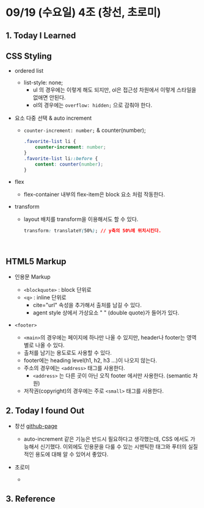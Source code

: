 # 09/19 (수요일) 4조 (창선, 초로미)

## 1. Today I Learned

## CSS Styling

- ordered list

  - list-style: none;
    - ul 의 경우에는 이렇게 해도 되지만, ol은 접근성 차원에서 이렇게 스타일을 없애면 안된다.
    - ol의 경우에는 `overflow: hidden;` 으로 감춰야 한다.

- 요소 다중 선택 & auto increment

  - `counter-increment: number;` & counter(number);

    ```css
    .favorite-list li {
        counter-increment: number;
    }
    .favorite-list li::before {
        content: counter(number);
    }
    ```

- flex

  - flex-container 내부의 flex-item은 block 요소 처럼 작동한다.

- transform

  - layout 배치를 transform을 이용해서도 할 수 있다.

    ```css
    transform: translateY(50%);	// y축의 50%에 위치시킨다.
    ```

<br/>

## HTML5 Markup

- 인용문 Markup

  - `<blockquote>` : block 단위로
  - `<q>` : inline 단위로
    - cite="url" 속성을 추가해서 출처를 남길 수 있다.
    - agent style 상에서 가상요소 " " (double quote)가 들어가 있다.

- `<footer>`

  - `<main>`의 경우에는 페이지에 하나만 나올 수 있지만, header나 footer는 영역별로 나올 수 있다.
  - 출처를 남기는 용도로도 사용할 수 있다.
  - footer에는 heading level(h1, h2, h3 ...)이 나오지 않는다.
  - 주소의 경우에는 `<address>` 태그를 사용한다.
    - `<address>` 는 다른 곳이 아닌 오직 footer 에서만 사용한다. (semantic 차원)
  - 저작권(copyright)의 경우에는 주로 `<small>` 태그를 사용한다.


## 2. Today I found Out

- 창선 [github-page](https://shiincs.github.io/day-13/)
  - auto-increment 같은 기능은 반드시 필요하다고 생각했는데, CSS 에서도 가능해서 신기했다. 이외에도 인용문을 다룰 수 있는 시맨틱한 태그와 푸터의 실질적인 용도에 대해 알 수 있어서 좋았다.

- 초로미 

  - 




## 3. Reference 
